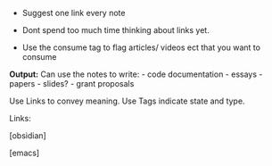- Suggest one link every note

- Dont spend too much time thinking about links yet.

* Use the consume tag to flag articles/ videos ect that you want to consume

**Output:** Can use the notes to write:
	- code documentation
	- essays
	- papers
	- slides?
	- grant proposals

Use Links to convey meaning. 
Use Tags indicate state and type.

Links:

[obsidian]

[emacs]


